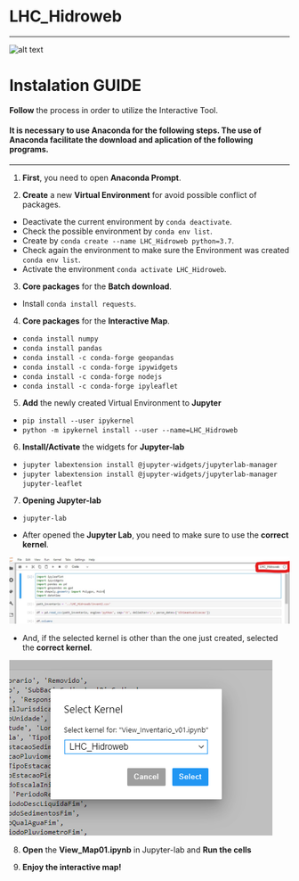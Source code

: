 # LHC_Hidroweb
---------------------

![alt text](https://github.com/alexnaoki/LHC_Hidroweb/tree/master/gifs/inventario01.gif)


# Instalation GUIDE
**Follow** the process in order to utilize the Interactive Tool.

#### It is **necessary** to use Anaconda for the following steps. The use of Anaconda facilitate the download and aplication of the following programs.

-----------------------------------------
1. **First**, you need to open **Anaconda Prompt**.

2. **Create** a new **Virtual Environment** for avoid possible conflict of packages.
  - Deactivate the current environment by `conda deactivate`.
  - Check the possible environment by `conda env list`.
  - Create by `conda create --name LHC_Hidroweb python=3.7`.
  - Check again the environment to make sure the Environment was created `conda env list`.
  - Activate the environment `conda activate LHC_Hidroweb`.

3. **Core packages** for the **Batch download**.
  - Install `conda install requests`.
  
4. **Core packages** for the **Interactive Map**.
  - `conda install numpy`
  - `conda install pandas`
  - `conda install -c conda-forge geopandas`
  - `conda install -c conda-forge ipywidgets`
  - `conda install -c conda-forge nodejs`
  - `conda install -c conda-forge ipyleaflet`
  
5. **Add** the newly created Virtual Environment to **Jupyter**
  - `pip install --user ipykernel`
  - `python -m ipykernel install --user --name=LHC_Hidroweb`
  
6. **Install/Activate** the widgets for **Jupyter-lab**
  - `jupyter labextension install @jupyter-widgets/jupyterlab-manager`
  - `jupyter labextension install @jupyter-widgets/jupyterlab-manager jupyter-leaflet`

7. **Opening Jupyter-lab**
  - `jupyter-lab`
  
  - After opened the **Jupyter Lab**, you need to make sure to use the **correct kernel**.

![alt text](https://github.com/alexnaoki/LHC_Hidroweb/blob/master/imgs/fig03.jpg)

  - And, if the selected kernel is other than the one just created, selected the **correct kernel**.

![alt text](https://github.com/alexnaoki/LHC_Hidroweb/blob/master/imgs/fig02.PNG)

8. **Open** the **View_Map01.ipynb** in Jupyter-lab and **Run the cells**

9. **Enjoy the interactive map!**
